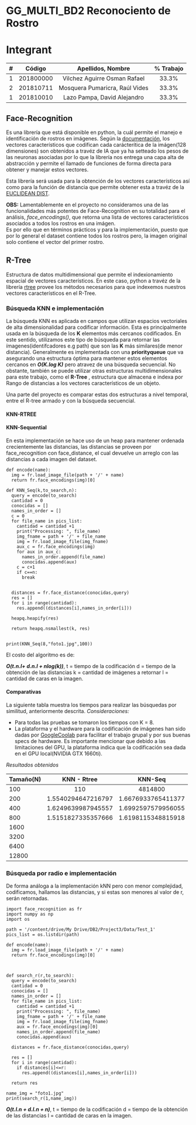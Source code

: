 # GG_MULTI_BD2 Reconociento de Rostro

# Integrant
|  **#** | **Código** | **Apellidos, Nombre** | **% Trabajo** |
| :---: | :---: | :---: | :---: |
|  1 | 201800000 | Vilchez Aguirre Osman Rafael | 33.3% |
|  2 | 201810711 | Mosquera Pumaricra, Raúl Vides | 33.3% |
|  1 | 201810010 | Lazo Pampa, David Alejandro | 33.3% |



## Face-Recognition

Es una librería que está disponible en python, la cuál permite el manejo e identificación de rostros en imágenes. Según la [documentación](https://pypi.org/project/face-recognition/), los vectores característicos que codifican cada carácterítica de la imágen(128 dimensiones) son obtenidos a travéz de IA que ya ha setteado los pesos de las neuronas asociadas por lo que la librería nos entrega una capa alta de abstracción y permite el llamado de funciones de forma directa para obtener y manejar estos vectores.

Esta librería será usada para la obtención de los vectores característicos así como para la función de distancia que permite obtener esta a travéz de la [EUCLIDEAN DIST](https://es.wikipedia.org/wiki/Distancia_euclidiana).

**OBS:** Lamentablemente en el proyecto no consideramos una de las funcionalidades más potentes de Face-Recognition en su totalidad para el análisis, *face_encodings()*, que retorna una lista de vectores característicos asociados a todos los rostros en una imágen.  
Es por ello que en términos prácticos y para la implementación, puesto que por lo general el dataset contiene todos los rostros pero, la imagen original solo contiene el vector del primer rostro. 


## R-Tree
Estructura de datos multidimensional que permite el indexionamiento espacial de vectores característicos. En este caso, python a travéz de la librería [rtree](https://pypi.org/project/Rtree/) provee los métodos necesarios para que indexemos nuestros vectores característicos en el R-Tree.

### Búsqueda KNN e implementación
La búsqueda KNN es aplicada en campos que utilizan espacios vectoriales de alta dimensionalidad para codificar información. Esta es principalmente usada en la búsqueda de los **K** elementos más cercanos codificados. En este sentido, utilizamos este tipo de búsqueda para retornar las ímagenes(identifcadores e.g path) que son las **K** más similares(de menor distancia). Generalmente es implementada con una __priorityqueue__ que va asegurando una estructura óptima para mantener estos elementos cercanos en ***O(K.log K)*** pero atravez de una búsqueda secuencial. No obstante, también se puede utilizar otras estructuras multidimensionales para este trabajo, como el __R-Tree__ , estructura que almacena e indexa por Rango de distancias a los vectores característicos de un objeto.

Una parte del proyecto es comparar estas dos estructuras a nivel temporal, entre el R-tree armado y con la búsqueda secuencial. 

#### KNN-RTREE


#### KNN-Sequential
En esta implementación se hace uso de un heap para mantener ordenada crecientemente las distancias, las distancias se proveen por face_recognition con face_distance, el cual devuelve un arreglo con las distancias a cada imagen del dataset.
```
def encode(name):
  img = fr.load_image_file(path + '/' + name)
  return fr.face_encodings(img)[0]

def KNN_Seq(k,to_search,n):      
  query = encode(to_search)
  cantidad = 0
  conocidas = []
  names_in_order = []
  c = 0
  for file_name in pics_list:
    cantidad = cantidad +1
    print("Processing: ", file_name)
    img_fname = path + '/' + file_name
    img = fr.load_image_file(img_fname)
    aux_c = fr.face_encodings(img)
    for aux in aux_c:
      names_in_order.append(file_name)
      conocidas.append(aux)
    c = c+1
    if c==n:
      break


  distances = fr.face_distance(conocidas,query)
  res = [] 
  for i in range(cantidad):
    res.append((distances[i],names_in_order[i]))
  
  heapq.heapify(res) 

  return heapq.nsmallest(k, res)
 

print(KNN_Seq(8,"foto1.jpg",100))
```


El costo del algoritmo es de:

***O(t.n.l+ d.n.l + nlog(k))***, t = tiempo de la codificación d = tiempo de la obtención de las distancias k = cantidad de imágenes a retornar l = cantidad de caras en la imagen.

#### Comparativas
La siguiente tabla muestra los tiempos para realizar las búsquedas por similitud, anteriormente descrita.
*Consideraciones:* 
- Para todas las pruebas se tomaron los tiempos con K = 8. 
- La plataforma y el hardware para la codificación de imágenes han sido dadas por [GoogleCoolab](https://colab.research.google.com/) para facilitar el trabajo grupal y por sus buenas specs de hardware. Es importante mencionar que debido a las limitaciones del GPU, la plataforma indica que la codificación sea dada en el GPU local(NVIDIA GTX 1660ti).  


*Resultados obtenidos*

| Tamaño(N) |    KNN - Rtree     |       KNN-Seq      |
|-----------|:------------------:|:------------------:|
|    100    |         110        |       4814800      |
|    200    | 1.5540294647216797 | 1.6676933765411377 |
|    400    | 1.6249639987945557 | 1.6992597579956055 |
|    800    | 1.5151827335357666 | 1.6198115348815918 |
|    1600   |                    |                    |
|    3200   |                    |                    |
|    6400   |                    |                    |
|   12800   |                    |                    |




### Búsqueda por radio e implementación 
De forma análoga a la implementación kNN pero con menor complejidad, codificamos, hallamos las distancias, y si estas son menores al valor de r, serán retornadas.
```
import face_recognition as fr
import numpy as np
import os

path = '/content/drive/My Drive/DB2/Project3/Data/Test_1'
pics_list = os.listdir(path)

def encode(name):
  img = fr.load_image_file(path + '/' + name)
  return fr.face_encodings(img)[0]



def search_r(r,to_search):  
  query = encode(to_search)
  cantidad = 0
  conocidas = []
  names_in_order = []
  for file_name in pics_list:
    cantidad = cantidad +1
    print("Processing: ", file_name)
    img_fname = path + '/' + file_name
    img = fr.load_image_file(img_fname)
    aux = fr.face_encodings(img)[0]
    names_in_order.append(file_name)
    conocidas.append(aux)

  distances = fr.face_distance(conocidas,query)
  
  res = []
  for i in range(cantidad):
    if distances[i]<=r:
      res.append((distances[i],names_in_order[i]))

  return res

name_img = "foto1.jpg"
print(search_r(1,name_img))

```
***O(t.l.n + d.l.n + n)***, t = tiempo de la codificación d = tiempo de la obtención de las distancias l = cantidad de caras en la imagen.







